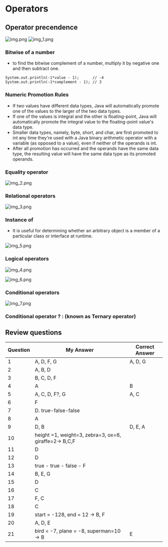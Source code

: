 # Operators

## Operator precendence
![img.png](img.png)
![img_1.png](img_1.png)

### Bitwise of a number
- to find the bitwise complement of a number, multiply it by negative one and then subtract one.
```
System.out.println(-1*value - 1);      // -4
System.out.println(-1*complement - 1); // 3
```

### Numeric Promotion Rules

- If two values have different data types, Java will automatically promote one of the values to the larger of the two data types.
- If one of the values is integral and the other is floating-point, Java will automatically promote the integral value to the floating-point value's data type.
- Smaller data types, namely, byte, short, and char, are first promoted to int any time they're used with a Java binary arithmetic operator with a variable (as opposed to a value), even if neither of the operands is int.
- After all promotion has occurred and the operands have the same data type, the resulting value will have the same data type as its promoted operands.


### Equality operator

![img_2.png](img_2.png)

### Relational operators

![img_3.png](img_3.png)

### Instance of

- It is useful for determining whether an arbitrary object is a member of a particular class or interface at runtime.

![img_5.png](img_5.png)


### Logical operators

![img_4.png](img_4.png)

![img_6.png](img_6.png)

### Conditional operators

![img_7.png](img_7.png)

### Conditional operator ? : (known as Ternary operator)

## Review questions

Question | My Answer                                             | Correct Answer
---------|-------------------------------------------------------|---------------
1        | A, D, F, G                                            |  A, D, G               
2        | A, B, D                                               |                
3        | B, C, D, F                                            |                
4        | A                                                     |    B            
5        | A, C, D, F?, G                                        |   A, C             
6        | F                                                     |                
7        | D. true-false-false                                   |                
8        | A                                                     |                
9        | D, B                                                  | D, E, A            
10       | height =1, weight=3, zebra=3, ox=6, giraffe=2-> B,C,F |                
11       | D                                                     |                
12       | D                                                     |                
13       | true - true - false - F                               |                
14       | B, E, G                                               |                
15       | D                                                     |                
16       | C                                                     |                
17       | F, C                                                  |                
18       | C                                                     |                
19       | start = -128, end = 12 -> B, F                        |                
20       | A, D, E                                               |                
21       | bird = -7, plane = -8, superman=10 -> B               | E               
            
